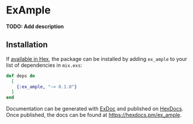 # ExAmple

**TODO: Add description**

## Installation

If [available in Hex](https://hex.pm/docs/publish), the package can be installed
by adding `ex_ample` to your list of dependencies in `mix.exs`:

```elixir
def deps do
  [
    {:ex_ample, "~> 0.1.0"}
  ]
end
```

Documentation can be generated with [ExDoc](https://github.com/elixir-lang/ex_doc)
and published on [HexDocs](https://hexdocs.pm). Once published, the docs can
be found at <https://hexdocs.pm/ex_ample>.

